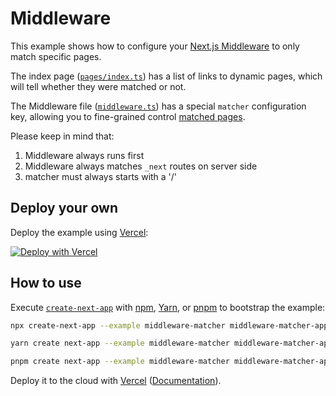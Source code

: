 # Middleware

This example shows how to configure your [Next.js Middleware](https://nextjs.org/docs/advanced-features/middleware) to only match specific pages.

The index page ([`pages/index.ts`](pages/index.ts)) has a list of links to dynamic pages, which will tell whether they were matched or not.

The Middleware file ([`middleware.ts`](middleware.ts)) has a special `matcher` configuration key, allowing you to fine-grained control [matched pages](https://nextjs.org/docs/advanced-features/middleware#matcher).

Please keep in mind that:

1. Middleware always runs first
1. Middleware always matches `_next` routes on server side
1. matcher must always starts with a '/'

## Deploy your own

Deploy the example using [Vercel](https://vercel.com?utm_source=github&utm_medium=readme&utm_campaign=next-example):

[![Deploy with Vercel](https://vercel.com/button)](https://vercel.com/new/git/external?repository-url=https://github.com/vercel/next.js/tree/canary/examples/middleware-matcher&project-name=middleware-matcher&repository-name=middleware-matcher)

## How to use

Execute [`create-next-app`](https://github.com/vercel/next.js/tree/canary/packages/create-next-app) with [npm](https://docs.npmjs.com/cli/init), [Yarn](https://yarnpkg.com/lang/en/docs/cli/create/), or [pnpm](https://pnpm.io) to bootstrap the example:

```bash
npx create-next-app --example middleware-matcher middleware-matcher-app
```

```bash
yarn create next-app --example middleware-matcher middleware-matcher-app
```

```bash
pnpm create next-app --example middleware-matcher middleware-matcher-app
```

Deploy it to the cloud with [Vercel](https://vercel.com/new?utm_source=github&utm_medium=readme&utm_campaign=next-example) ([Documentation](https://nextjs.org/docs/deployment)).
